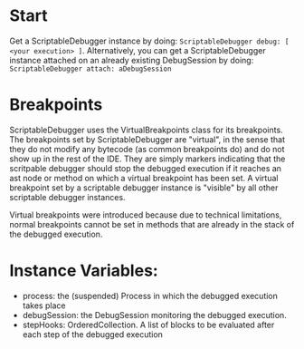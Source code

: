 # Start
Get a ScriptableDebugger instance by doing: `ScriptableDebugger debug: [ <your execution> ]`.
Alternatively, you can get a ScriptableDebugger instance attached on an already existing DebugSession by doing: `ScriptableDebugger attach: aDebugSession` 

# Breakpoints
ScriptableDebugger uses the VirtualBreakpoints class for its breakpoints. 
The breakpoints set by ScriptableDebugger are "virtual", in the sense that they do not modify any bytecode (as common breakpoints do) and do not show up in the rest of the IDE. They are simply markers indicating that the scritpable debugger should stop the debugged execution if it reaches an ast node or method on which a virtual breakpoint has been set. A virtual breakpoint set by a scriptable debugger instance is "visible" by all other scriptable debugger instances.

Virtual breakpoints were introduced because due to technical limitations, normal breakpoints cannot be set in methods that are already in the stack of the debugged execution.

# Instance Variables:
- process: the (suspended) Process in which the debugged execution takes place
- debugSession: the DebugSession monitoring the debugged execution.
- stepHooks: OrderedCollection<Block>. A list of blocks to be evaluated after each step of the debugged execution